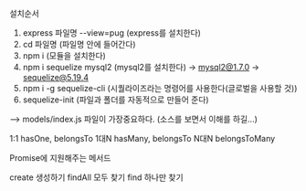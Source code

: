 설치순서
1. express 파일명 --view=pug (express를 설치한다)
2. cd 파일명 (파일명 안에 들어간다)
3. npm i (모듈을 설치한다)
4. npm i sequelize mysql2 (mysql2를 설치한다) 
-> mysql2@1.7.0
-> sequelize@5.19.4
5. npm i -g sequelize-cli 
(시퀄라이즈라는 명령어를 사용한다(글로벌을 사용할 것))
6. sequelize-init (파일과 폴더를 자동적으로 만들어 준다)

--> models/index.js 파일이 가장중요하다. (소스를 보면서 이해를 하길...)

1:1 hasOne, belongsTo
1대N hasMany, belongsTo
N대N belongsToMany

Promise에 지원해주는 메서드

create 생성하기
findAll 모두 찾기 
find 하나만 찾기
